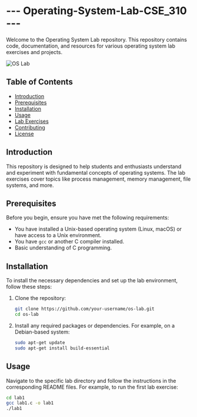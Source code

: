 # --- Operating-System-Lab-CSE_310 ---

Welcome to the Operating System Lab repository. This repository contains code, documentation, and resources for various operating system lab exercises and projects.

![OS Lab](os_lab_banner1.PNG)

## Table of Contents

- [Introduction](#introduction)
- [Prerequisites](#prerequisites)
- [Installation](#installation)
- [Usage](#usage)
- [Lab Exercises](#lab-exercises)
- [Contributing](#contributing)
- [License](#license)

## Introduction

This repository is designed to help students and enthusiasts understand and experiment with fundamental concepts of operating systems. The lab exercises cover topics like process management, memory management, file systems, and more.

## Prerequisites

Before you begin, ensure you have met the following requirements:

- You have installed a Unix-based operating system (Linux, macOS) or have access to a Unix environment.
- You have `gcc` or another C compiler installed.
- Basic understanding of C programming.

## Installation

To install the necessary dependencies and set up the lab environment, follow these steps:

1. Clone the repository:

    ```bash
    git clone https://github.com/your-username/os-lab.git
    cd os-lab
    ```

2. Install any required packages or dependencies. For example, on a Debian-based system:

    ```bash
    sudo apt-get update
    sudo apt-get install build-essential
    ```

## Usage

Navigate to the specific lab directory and follow the instructions in the corresponding README files. For example, to run the first lab exercise:

```bash
cd lab1
gcc lab1.c -o lab1
./lab1
